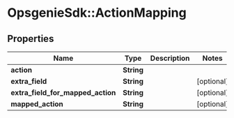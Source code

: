 # OpsgenieSdk::ActionMapping

## Properties
Name | Type | Description | Notes
------------ | ------------- | ------------- | -------------
**action** | **String** |  | 
**extra_field** | **String** |  | [optional] 
**extra_field_for_mapped_action** | **String** |  | [optional] 
**mapped_action** | **String** |  | [optional] 


